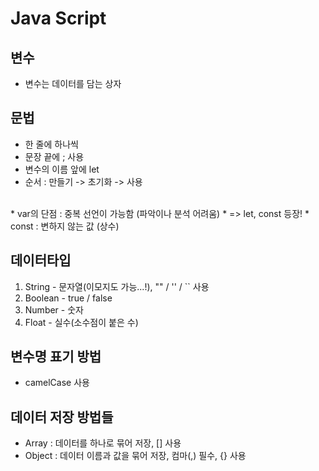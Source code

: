 # Java Script
## 변수
* 변수는 데이터를 담는 상자
## 문법
* 한 줄에 하나씩
* 문장 끝에 ; 사용
* 변수의 이름 앞에 let
* 순서 : 만들기 -> 초기화 -> 사용
<br>
* var의 단점 : 중복 선언이 가능함 (파악이나 분석 어려움)
* => let, const 등장!
* const : 변하지 않는 값 (상수)

## 데이터타입
1. String - 문자열(이모지도 가능...!), "" / '' / `` 사용
2. Boolean - true / false
3. Number - 숫자
4. Float - 실수(소수점이 붙은 수)

## 변수명 표기 방법
* camelCase 사용
## 데이터 저장 방법들
* Array : 데이터를 하나로 묶어 저장, [] 사용
* Object : 데이터 이름과 값을 묶어 저장, 컴마(,) 필수, {} 사용